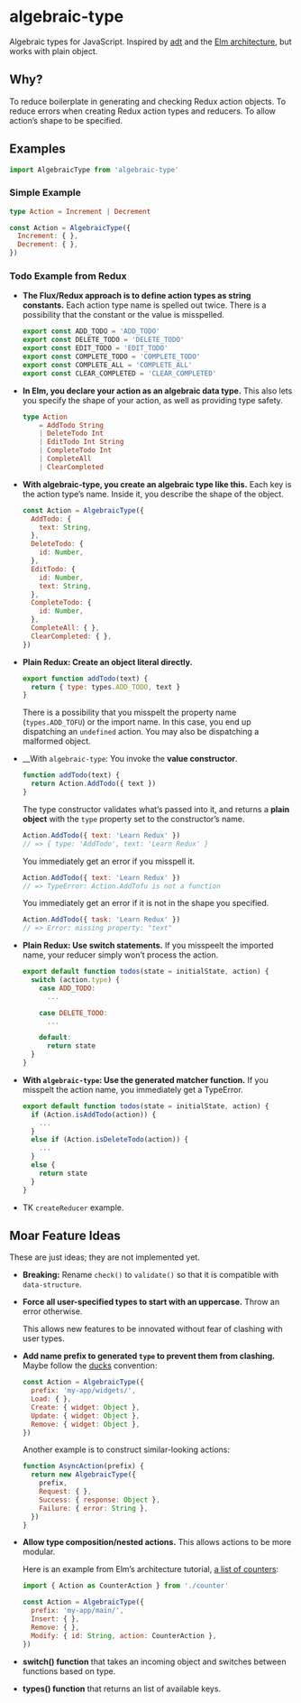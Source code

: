 # algebraic-type

Algebraic types for JavaScript. Inspired by [adt](https://www.npmjs.com/package/adt) and the [Elm architecture](https://github.com/evancz/elm-architecture-tutorial/), but works with plain object.


## Why?

To reduce boilerplate in generating and checking Redux action objects.
To reduce errors when creating Redux action types and reducers.
To allow action’s shape to be specified.


## Examples

```js
import AlgebraicType from 'algebraic-type'
```

### Simple Example

```elm
type Action = Increment | Decrement
```

```js
const Action = AlgebraicType({
  Increment: { },
  Decrement: { },
})
```


### Todo Example from Redux

- __The Flux/Redux approach is to define action types as string constants.__
  Each action type name is spelled out twice.
  There is a possibility that the constant or the value is misspelled.

  ```js
  export const ADD_TODO = 'ADD_TODO'
  export const DELETE_TODO = 'DELETE_TODO'
  export const EDIT_TODO = 'EDIT_TODO'
  export const COMPLETE_TODO = 'COMPLETE_TODO'
  export const COMPLETE_ALL = 'COMPLETE_ALL'
  export const CLEAR_COMPLETED = 'CLEAR_COMPLETED'
  ```

- __In Elm, you declare your action as an algebraic data type.__
  This also lets you specify the shape of your action,
  as well as providing type safety.

  ```elm
  type Action
      = AddTodo String
      | DeleteTodo Int
      | EditTodo Int String
      | CompleteTodo Int
      | CompleteAll
      | ClearCompleted
  ```

- __With algebraic-type, you create an algebraic type like this.__
  Each key is the action type’s name.
  Inside it, you describe the shape of the object.

  ```js
  const Action = AlgebraicType({
    AddTodo: {
      text: String,
    },
    DeleteTodo: {
      id: Number,
    },
    EditTodo: {
      id: Number,
      text: String,
    },
    CompleteTodo: {
      id: Number,
    },
    CompleteAll: { },
    ClearCompleted: { },
  })
  ```

- __Plain Redux: Create an object literal directly.__

  ```js
  export function addTodo(text) {
    return { type: types.ADD_TODO, text }
  }
  ```

  There is a possibility that you misspelt the property name (`types.ADD_TOFU`) or the import name.
  In this case, you end up dispatching an `undefined` action.
  You may also be dispatching a malformed object.

- __With `algebraic-type`: You invoke the __value constructor__.

  ```js
  function addTodo(text) {
    return Action.AddTodo({ text })
  }
  ```

  The type constructor validates what’s passed into it,
  and returns a __plain object__ with the `type` property set to the constructor’s name.

  ```js
  Action.AddTodo({ text: 'Learn Redux' })
  // => { type: 'AddTodo', text: 'Learn Redux' }
  ```

  You immediately get an error if you misspell it.

  ```js
  Action.AddTodo({ text: 'Learn Redux' })
  // => TypeError: Action.AddTofu is not a function
  ```

  You immediately get an error if it is not in the shape you specified.

  ```js
  Action.AddTodo({ task: 'Learn Redux' })
  // => Error: missing property: "text"
  ```

- __Plain Redux: Use switch statements.__
  If you misspeelt the imported name, your reducer simply won’t process the action.

  ```js
  export default function todos(state = initialState, action) {
    switch (action.type) {
      case ADD_TODO:
        ...
  
      case DELETE_TODO:
        ...
  
      default:
        return state
    }
  }
  ```

- __With `algebraic-type`: Use the generated matcher function.__
  If you misspelt the action name, you immediately get a TypeError.

  ```js
  export default function todos(state = initialState, action) {
    if (Action.isAddTodo(action)) {
      ...
    }
    else if (Action.isDeleteTodo(action)) {
      ...
    }
    else {
      return state
    }
  }
  ```

- TK `createReducer` example.


## Moar Feature Ideas

These are just ideas; they are not implemented yet.

- __Breaking:__ Rename `check()` to `validate()` so that it is compatible with `data-structure`.

- __Force all user-specified types to start with an uppercase.__ Throw an error otherwise.

  This allows new features to be innovated without fear of clashing with user types.

- __Add name prefix to generated `type` to prevent them from clashing.__
  Maybe follow the [ducks](https://github.com/erikras/ducks-modular-redux) convention:

  ```js
  const Action = AlgebraicType({
    prefix: 'my-app/widgets/',
    Load: { },
    Create: { widget: Object },
    Update: { widget: Object },
    Remove: { widget: Object },
  })
  ```

  Another example is to construct similar-looking actions:

  ```js
  function AsyncAction(prefix) {
    return new AlgebraicType({
      prefix,
      Request: { },
      Success: { response: Object },
      Failure: { error: String },
    })
  }
  ```

- __Allow type composition/nested actions.__ This allows actions to be more modular.

  Here is an example from Elm’s architecture tutorial, [a list of counters](https://github.com/evancz/elm-architecture-tutorial/#example-3-a-dynamic-list-of-counters):

  ```js
  import { Action as CounterAction } from './counter'

  const Action = AlgebraicType({
    prefix: 'my-app/main/',
    Insert: { },
    Remove: { },
    Modify: { id: String, action: CounterAction },
  })
  ```

- __switch() function__ that takes an incoming object and switches between functions based on type.

- __types() function__ that returns an list of available keys.

